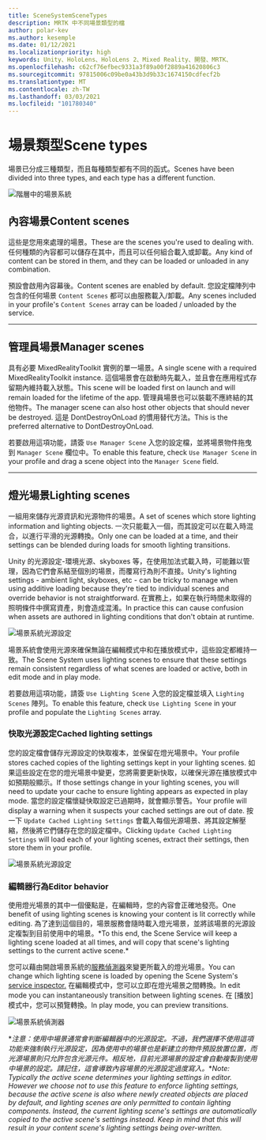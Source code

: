 ```yaml
---
title: SceneSystemSceneTypes
description: MRTK 中不同場景類型的檔
author: polar-kev
ms.author: kesemple
ms.date: 01/12/2021
ms.localizationpriority: high
keywords: Unity、HoloLens、HoloLens 2、Mixed Reality、開發、MRTK、
ms.openlocfilehash: c62cf76efbec9331a3f89a00f2889a41620806c3
ms.sourcegitcommit: 97815006c09be0a43b3d9b33c1674150cdfecf2b
ms.translationtype: MT
ms.contentlocale: zh-TW
ms.lasthandoff: 03/03/2021
ms.locfileid: "101780340"
---
```

# <a name="scene-types"></a><span data-ttu-id="bc415-104">場景類型</span><span class="sxs-lookup"><span data-stu-id="bc415-104">Scene types</span></span>

<span data-ttu-id="bc415-105">場景已分成三種類型，而且每種類型都有不同的函式。</span><span class="sxs-lookup"><span data-stu-id="bc415-105">Scenes have been divided into three types, and each type has a different function.</span></span>

![階層中的場景系統](../Images/SceneSystem/MRTK_SceneSystemEditorSceneHierarchy.PNG)

## <a name="content-scenes"></a><span data-ttu-id="bc415-107">內容場景</span><span class="sxs-lookup"><span data-stu-id="bc415-107">Content scenes</span></span>

<span data-ttu-id="bc415-108">這些是您用來處理的場景。</span><span class="sxs-lookup"><span data-stu-id="bc415-108">These are the scenes you're used to dealing with.</span></span> <span data-ttu-id="bc415-109">任何種類的內容都可以儲存在其中，而且可以任何組合載入或卸載。</span><span class="sxs-lookup"><span data-stu-id="bc415-109">Any kind of content can be stored in them, and they can be loaded or unloaded in any combination.</span></span>

<span data-ttu-id="bc415-110">預設會啟用內容幕後。</span><span class="sxs-lookup"><span data-stu-id="bc415-110">Content scenes are enabled by default.</span></span> <span data-ttu-id="bc415-111">您設定檔陣列中包含的任何場景 `Content Scenes` 都可以由服務載入/卸載。</span><span class="sxs-lookup"><span data-stu-id="bc415-111">Any scenes included in your profile's `Content Scenes` array can be loaded / unloaded by the service.</span></span>

___

## <a name="manager-scenes"></a><span data-ttu-id="bc415-112">管理員場景</span><span class="sxs-lookup"><span data-stu-id="bc415-112">Manager scenes</span></span>

<span data-ttu-id="bc415-113">具有必要 MixedRealityToolkit 實例的單一場景。</span><span class="sxs-lookup"><span data-stu-id="bc415-113">A single scene with a required MixedRealityToolkit instance.</span></span> <span data-ttu-id="bc415-114">這個場景會在啟動時先載入，並且會在應用程式存留期內維持載入狀態。</span><span class="sxs-lookup"><span data-stu-id="bc415-114">This scene will be loaded first on launch and will remain loaded for the lifetime of the app.</span></span> <span data-ttu-id="bc415-115">管理員場景也可以裝載不應終結的其他物件。</span><span class="sxs-lookup"><span data-stu-id="bc415-115">The manager scene can also host other objects that should never be destroyed.</span></span> <span data-ttu-id="bc415-116">這是 DontDestroyOnLoad 的慣用替代方法。</span><span class="sxs-lookup"><span data-stu-id="bc415-116">This is the preferred alternative to DontDestroyOnLoad.</span></span>

<span data-ttu-id="bc415-117">若要啟用這項功能，請簽 `Use Manager Scene` 入您的設定檔，並將場景物件拖曳到 `Manager Scene` 欄位中。</span><span class="sxs-lookup"><span data-stu-id="bc415-117">To enable this feature, check `Use Manager Scene` in your profile and drag a scene object into the `Manager Scene` field.</span></span>

___

## <a name="lighting-scenes"></a><span data-ttu-id="bc415-118">燈光場景</span><span class="sxs-lookup"><span data-stu-id="bc415-118">Lighting scenes</span></span>

<span data-ttu-id="bc415-119">一組用來儲存光源資訊和光源物件的場景。</span><span class="sxs-lookup"><span data-stu-id="bc415-119">A set of scenes which store lighting information and lighting objects.</span></span> <span data-ttu-id="bc415-120">一次只能載入一個，而其設定可以在載入時混合，以進行平滑的光源轉換。</span><span class="sxs-lookup"><span data-stu-id="bc415-120">Only one can be loaded at a time, and their settings can be blended during loads for smooth lighting transitions.</span></span>

<span data-ttu-id="bc415-121">Unity 的光源設定-環境光源、skyboxes 等，在使用加法式載入時，可能難以管理，因為它們會系結至個別的場景，而覆寫行為則不直接。</span><span class="sxs-lookup"><span data-stu-id="bc415-121">Unity's lighting settings - ambient light, skyboxes, etc - can be tricky to manage when using additive loading because they're tied to individual scenes and override behavior is not straightforward.</span></span> <span data-ttu-id="bc415-122">在實務上，如果在執行時間未取得的照明條件中撰寫資產，則會造成混淆。</span><span class="sxs-lookup"><span data-stu-id="bc415-122">In practice this can cause confusion when assets are authored in lighting conditions that don't obtain at runtime.</span></span>

![場景系統光源設定](../Images/SceneSystem/MRTK_SceneSystemLightingSettings.PNG)

<span data-ttu-id="bc415-124">場景系統會使用光源來確保無論在編輯模式中和在播放模式中，這些設定都維持一致。</span><span class="sxs-lookup"><span data-stu-id="bc415-124">The Scene System uses lighting scenes to ensure that these settings remain consistent regardless of what scenes are loaded or active, both in edit mode and in play mode.</span></span>

<span data-ttu-id="bc415-125">若要啟用這項功能，請簽 `Use Lighting Scene` 入您的設定檔並填入 `Lighting Scenes` 陣列。</span><span class="sxs-lookup"><span data-stu-id="bc415-125">To enable this feature, check `Use Lighting Scene` in your profile and populate the `Lighting Scenes` array.</span></span>

### <a name="cached-lighting-settings"></a><span data-ttu-id="bc415-126">快取光源設定</span><span class="sxs-lookup"><span data-stu-id="bc415-126">Cached lighting settings</span></span>

<span data-ttu-id="bc415-127">您的設定檔會儲存光源設定的快取複本，並保留在燈光場景中。</span><span class="sxs-lookup"><span data-stu-id="bc415-127">Your profile stores cached copies of the lighting settings kept in your lighting scenes.</span></span> <span data-ttu-id="bc415-128">如果這些設定在您的燈光場景中變更，您將需要更新快取，以確保光源在播放模式中如預期般顯示。</span><span class="sxs-lookup"><span data-stu-id="bc415-128">If those settings change in your lighting scenes, you will need to update your cache to ensure lighting appears as expected in play mode.</span></span> <span data-ttu-id="bc415-129">當您的設定檔懷疑快取設定已過期時，就會顯示警告。</span><span class="sxs-lookup"><span data-stu-id="bc415-129">Your profile will display a warning when it suspects your cached settings are out of date.</span></span> <span data-ttu-id="bc415-130">按一下 `Update Cached Lighting Settings` 會載入每個光源場景、將其設定解壓縮，然後將它們儲存在您的設定檔中。</span><span class="sxs-lookup"><span data-stu-id="bc415-130">Clicking `Update Cached Lighting Settings` will load each of your lighting scenes, extract their settings, then store them in your profile.</span></span>

![場景系統光源設定](../Images/SceneSystem/MRTK_SceneSystemCachedLightingSettings.PNG)

### <a name="editor-behavior"></a><span data-ttu-id="bc415-132">編輯器行為</span><span class="sxs-lookup"><span data-stu-id="bc415-132">Editor behavior</span></span>

<span data-ttu-id="bc415-133">使用燈光場景的其中一個優點是，在編輯時，您的內容會正確地發亮。</span><span class="sxs-lookup"><span data-stu-id="bc415-133">One benefit of using lighting scenes is knowing your content is lit correctly while editing.</span></span> <span data-ttu-id="bc415-134">為了達到這個目的，場景服務會隨時載入燈光場景，並將該場景的光源設定複製到目前使用中的場景。\*</span><span class="sxs-lookup"><span data-stu-id="bc415-134">To this end, the Scene Service will keep a lighting scene loaded at all times, and will copy that scene's lighting settings to the current active scene.\*</span></span>

<span data-ttu-id="bc415-135">您可以藉由開啟場景系統的[服務偵測器](../../out-of-scope/MixedRealityConfigurationGuide.md#editor-utilities)來變更所載入的燈光場景。</span><span class="sxs-lookup"><span data-stu-id="bc415-135">You can change which lighting scene is loaded by opening the Scene System's [service inspector.](../../out-of-scope/MixedRealityConfigurationGuide.md#editor-utilities)</span></span> <span data-ttu-id="bc415-136">在編輯模式中，您可以立即在燈光場景之間轉換。</span><span class="sxs-lookup"><span data-stu-id="bc415-136">In edit mode you can instantaneously transition between lighting scenes.</span></span> <span data-ttu-id="bc415-137">在 [播放] 模式中，您可以預覽轉換。</span><span class="sxs-lookup"><span data-stu-id="bc415-137">In play mode, you can preview transitions.</span></span>

![場景系統偵測器](../Images/SceneSystem/MRTK_SceneSystemServiceInspector.PNG)

<span data-ttu-id="bc415-139">\**注意：使用中場景通常會判斷編輯器中的光源設定。不過，我們選擇不使用這項功能來強制執行光源設定，因為使用中的場景也是新建立的物件預設放置位置，而光源場景則只允許包含光源元件。相反地，目前光源場景的設定會自動複製到使用中場景的設定。請記住，這會導致內容場景的光源設定過度寫入。*</span><span class="sxs-lookup"><span data-stu-id="bc415-139">\**Note: Typically the active scene determines your lighting settings in editor. However we choose not to use this feature to enforce lighting settings, because the active scene is also where newly created objects are placed by default, and lighting scenes are only permitted to contain lighting components. Instead, the current lighting scene's settings are automatically copied to the active scene's settings instead. Keep in mind that this will result in your content scene's lighting settings being over-written.*</span></span>

